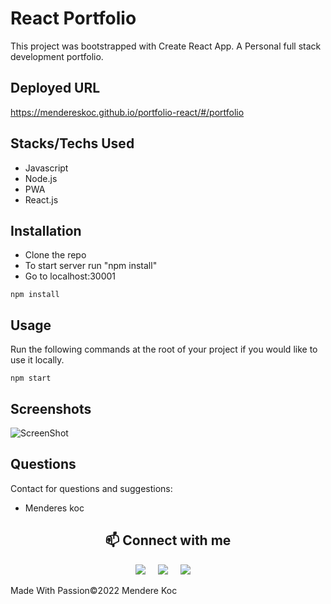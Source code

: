 # React Portfolio 

This project was bootstrapped with Create React App. A Personal full stack development portfolio.

## Deployed URL

https://mendereskoc.github.io/portfolio-react/#/portfolio

 ## Stacks/Techs Used
* Javascript
* Node.js
* PWA
* React.js


## Installation
- Clone the repo
- To start server run "npm install" 
- Go to localhost:30001

`npm install`
## Usage   
  
Run the following commands at the root of your project if you would like to use it locally.

`npm start`

## Screenshots

![ScreenShot](/src/img/Screenshot.png)

## Questions
  
Contact for questions and suggestions:

- Menderes koc

<h2  align="center">📫 Connect with me </h2>
<p align="center">
  <a target="_blank"href="https://www.linkedin.com/in/mendereskoc/"><img src="https://img.shields.io/badge/linkedin-%230077B5.svg?&style=for-the-badge&logo=linkedin&logoColor=white" /></a>&nbsp;&nbsp;&nbsp;&nbsp;
  <a target="_blank"href="https://twitter.com/Mendereskoc4"><img src="https://img.shields.io/badge/twitter-%231DA1F2.svg?&style=for-the-badge&logo=twitter&logoColor=white" /></a>&nbsp;&nbsp;&nbsp;&nbsp;
  <a href="mailto:mndrs.kc@gmail.com?subject=Hello%20Menderes,%20From%20Github"><img src="https://img.shields.io/badge/gmail-%23D14836.svg?&style=for-the-badge&logo=gmail&logoColor=white" /></a>&nbsp;&nbsp;&nbsp;&nbsp;
</p>

Made With Passion©️2022 Mendere Koc 
